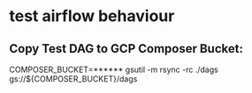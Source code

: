 # test airflow behaviour

## Copy Test DAG to GCP Composer Bucket:
COMPOSER_BUCKET=******
gsutil -m rsync -rc ./dags gs://${COMPOSER_BUCKET}/dags

